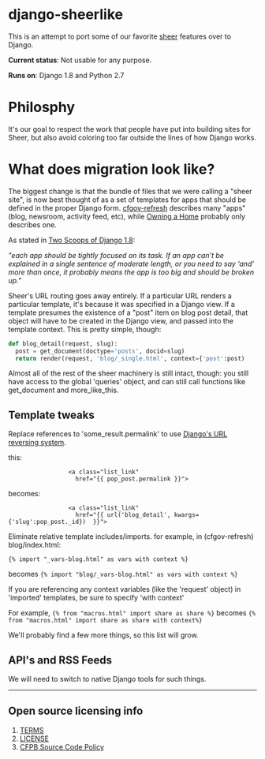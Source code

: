# django-sheerlike

This is an attempt to port some of our favorite [sheer](https://github.com/cfpb/sheer) features over to Django.

**Current status**: Not usable for any purpose.

**Runs on**: Django 1.8 and Python 2.7

# Philosphy

It's our goal to respect the work that people have put into building sites for Sheer, but also avoid coloring too far outside the lines of how Django works.

# What does migration look like?

The biggest change is that the bundle of files that we were calling a "sheer site", is now best thought of as a set of templates for apps that should be defined in the proper Django form. [cfgov-refresh](https://github.com/cfpb/cfgov-refresh) describes many "apps" (blog, newsroom, activity feed, etc), while [Owning a Home](https://github.com/cfpb/owning-a-home/) probably only describes one.

As stated in [Two Scoops of Django 1.8](http://twoscoopspress.org/products/two-scoops-of-django-1-8):

_"each app should be tightly focused on its task. If an app can’t be explained in a single sentence of moderate length, or you need to say ‘and’ more than once, it probably means the app is too big and should be broken up."_
  
Sheer's URL routing goes away entirely. If a particular URL renders a particular template, it's because it was specified in a Django view. If a template presumes the existence of a "post" item on blog post detail, that object will have to be created in the Django view, and passed into the template context. This is pretty simple, though:

```python
def blog_detail(request, slug):                                                  
  post = get_document(doctype='posts', docid=slug)                             
  return render(request, 'blog/_single.html', context={'post':post) 
```

Almost all of the rest of the sheer machinery is still intact, though: you still have access to the global 'queries' object, and can still call functions like get_document and more_like_this.

## Template tweaks

Replace references to 'some_result.permalink' to use [Django's URL reversing system](https://docs.djangoproject.com/en/1.8/ref/urlresolvers/#django.core.urlresolvers.reverse).

this:
```
                 <a class="list_link"
                   href="{{ pop_post.permalink }}">
```

becomes:
```
                 <a class="list_link"
                   href="{{ url('blog_detail', kwargs={'slug':pop_post._id})  }}">
```

Eliminate relative template includes/imports. for example, in (cfgov-refresh) blog/index.html:

`{% import "_vars-blog.html" as vars with context %}` 

becomes `{% import "blog/_vars-blog.html" as vars with context %}`

If you are referencing any context variables (like the 'request' object) in 'imported' templates, be sure to specify 'with context'

For example, `{% from "macros.html" import share as share %}` becomes `{% from "macros.html" import share as share with context%}`


We'll probably find a few more things, so this list will grow.

## API's and RSS Feeds

We will need to switch to native Django tools for such things.

----

## Open source licensing info
1. [TERMS](TERMS.md)
2. [LICENSE](LICENSE)
3. [CFPB Source Code Policy](https://github.com/cfpb/source-code-policy/)
